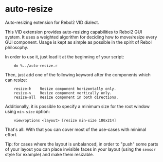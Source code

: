# auto-resize
Auto-resizing extension for Rebol2 VID dialect.

This VID extension provides auto-resizing capabilities to Rebol2 GUI system. It uses a weighted algorithm for deciding how to move/resize every GUI component. Usage is kept as simple as possible in the spirit of Rebol philosophy.

In order to use it, just load it at the beginning of your script:
```
    do %../auto-resize.r
```

Then, just add one of the following keyword after the components which can resize:
```
	resize-h	Resize component horizontally only.
	resize-v	Resize component vertically only.
	resize-all	Resize component in both directions.
```

Additionally, it is possible to specify a minimum size for the root window using `min-size` option:
```
    view/options <layout> [resize min-size 180x214]
```

That's all. With that you can cover most of the use-cases with minimal effort.

Tip: for cases where the layout is unbalanced, in order to "push" some parts of your layout you can place invisible faces in your layout (using the `sensor` style for example) and make them resizable.


